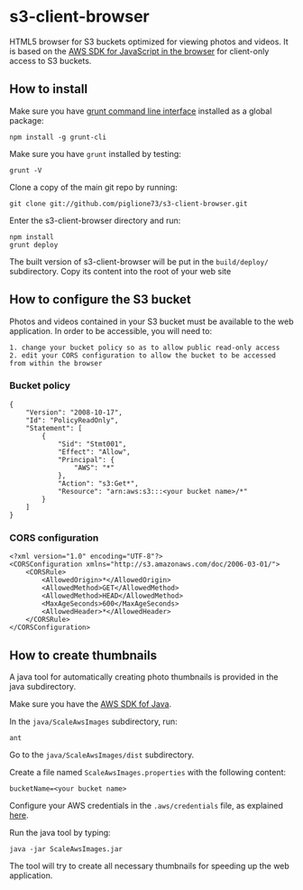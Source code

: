 s3-client-browser
=================
HTML5 browser for S3 buckets optimized for viewing photos and videos.
It is based on the [AWS SDK for JavaScript in the browser](http://aws.amazon.com/sdk-for-browser) for client-only 
access to S3 buckets.

How to install
--------------
Make sure you have [grunt command line interface](https://github.com/gruntjs/grunt-cli) installed as a global package:

```
npm install -g grunt-cli
```
Make sure you have `grunt` installed by testing:
```
grunt -V
```
Clone a copy of the main git repo by running:

```
git clone git://github.com/piglione73/s3-client-browser.git
```

Enter the s3-client-browser directory and run:
```
npm install
grunt deploy
```
The built version of s3-client-browser will be put in the `build/deploy/` subdirectory. Copy its content into the root of your 
web site

How to configure the S3 bucket
------------------------------
Photos and videos contained in your S3 bucket must be available to the web application. In order to be accessible, you will
need to:

	1. change your bucket policy so as to allow public read-only access
	2. edit your CORS configuration to allow the bucket to be accessed from within the browser
	
### Bucket policy
```
{
	"Version": "2008-10-17",
	"Id": "PolicyReadOnly",
	"Statement": [
		{
			"Sid": "Stmt001",
			"Effect": "Allow",
			"Principal": {
				"AWS": "*"
			},
			"Action": "s3:Get*",
			"Resource": "arn:aws:s3:::<your bucket name>/*"
		}
	]
}
```

### CORS configuration
```
<?xml version="1.0" encoding="UTF-8"?>
<CORSConfiguration xmlns="http://s3.amazonaws.com/doc/2006-03-01/">
    <CORSRule>
        <AllowedOrigin>*</AllowedOrigin>
        <AllowedMethod>GET</AllowedMethod>
        <AllowedMethod>HEAD</AllowedMethod>
        <MaxAgeSeconds>600</MaxAgeSeconds>
        <AllowedHeader>*</AllowedHeader>
    </CORSRule>
</CORSConfiguration>
```

How to create thumbnails
------------------------
A java tool for automatically creating photo thumbnails is provided in the java subdirectory.

Make sure you have the [AWS SDK fof Java](http://aws.amazon.com/sdk-for-java).

In the `java/ScaleAwsImages` subdirectory, run:
```
ant
```

Go to the `java/ScaleAwsImages/dist` subdirectory.

Create a file named `ScaleAwsImages.properties` with the following content:
```
bucketName=<your bucket name>
```

Configure your AWS credentials in the `.aws/credentials` file, as explained [here](http://aws.amazon.com/developers/getting-started/java).

Run the java tool by typing:
```
java -jar ScaleAwsImages.jar
```

The tool will try to create all necessary thumbnails for speeding up the web application.
